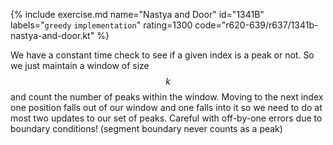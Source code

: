 {% include exercise.md name="Nastya and Door" id="1341B" labels="`greedy` `implementation`" rating=1300 code="r620-639/r637/1341b-nastya-and-door.kt" %}

We have a constant time check to see if a given index is a peak or not.  So we just maintain a window of size $$k$$ and count the number of peaks within the window.  Moving to the next index one position falls out of our window and one falls into it so we need to do at most two updates to our set of peaks.  Careful with off-by-one errors due to boundary conditions! (segment boundary never counts as a peak)
